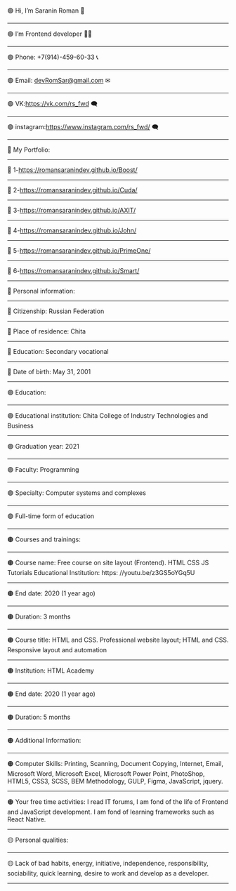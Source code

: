 🟢 Hi, I’m Saranin Roman 👋
-  - -  - -  - -  - -  - -  - -  - -  - -  - -  - -  - -  - -  - -  - -  - -  - -  - -  - -  - -  - -  - -  - -  - -  - -  - -  - -  - -  - -  - -  - -  - -  - -  - -  - -  - - 
🟢 I’m Frontend developer 👨‍💻
-  - -  - -  - -  - -  - -  - -  - -  - -  - -  - -  - -  - -  - -  - -  - -  - -  - -  - -  - -  - -  - -  - -  - -  - -  - -  - -  - -  - -  - -  - -  - -  - -  - -  - -  - - 
🟢 Phone: +7(914)-459-60-33 📞
-  - -  - -  - -  - -  - -  - -  - -  - -  - -  - -  - -  - -  - -  - -  - -  - -  - -  - -  - -  - -  - -  - -  - -  - -  - -  - -  - -  - -  - -  - -  - -  - -  - -  - -  - - 
🟢 Email: devRomSar@gmail.com ✉
-  - -  - -  - -  - -  - -  - -  - -  - -  - -  - -  - -  - -  - -  - -  - -  - -  - -  - -  - -  - -  - -  - -  - -  - -  - -  - -  - -  - -  - -  - -  - -  - -  - -  - -  - - 
🟢 VK:https://vk.com/rs_fwd 🗨
-  - -  - -  - -  - -  - -  - -  - -  - -  - -  - -  - -  - -  - -  - -  - -  - -  - -  - -  - -  - -  - -  - -  - -  - -  - -  - -  - -  - -  - -  - -  - -  - -  - -  - -  - - 
🟢 instagram:https://www.instagram.com/rs_fwd/ 🗨
-  - -  - -  - -  - -  - -  - -  - -  - -  - -  - -  - -  - -  - -  - -  - -  - -  - -  - -  - -  - -  - -  - -  - -  - -  - -  - -  - -  - -  - -  - -  - -  - -  - -  - -  - - 
🔘 My Portfolio:
-  - -  - -  - -  - -  - -  - -  - -  - -  - -  - -  - -  - -  - -  - -  - -  - -  - -  - -  - -  - -  - -  - -  - -  - -  - -  - -  - -  - -  - -  - -  - -  - -  - -  - -  - - 
🔘 1-https://romansaranindev.github.io/Boost/
-  - -  - -  - -  - -  - -  - -  - -  - -  - -  - -  - -  - -  - -  - -  - -  - -  - -  - -  - -  - -  - -  - -  - -  - -  - -  - -  - -  - -  - -  - -  - -  - -  - -  - -  - - 
🔘 2-https://romansaranindev.github.io/Cuda/
-  - -  - -  - -  - -  - -  - -  - -  - -  - -  - -  - -  - -  - -  - -  - -  - -  - -  - -  - -  - -  - -  - -  - -  - -  - -  - -  - -  - -  - -  - -  - -  - -  - -  - -  - - 
🔘 3-https://romansaranindev.github.io/AXIT/
-  - -  - -  - -  - -  - -  - -  - -  - -  - -  - -  - -  - -  - -  - -  - -  - -  - -  - -  - -  - -  - -  - -  - -  - -  - -  - -  - -  - -  - -  - -  - -  - -  - -  - -  - - 
🔘 4-https://romansaranindev.github.io/John/
-  - -  - -  - -  - -  - -  - -  - -  - -  - -  - -  - -  - -  - -  - -  - -  - -  - -  - -  - -  - -  - -  - -  - -  - -  - -  - -  - -  - -  - -  - -  - -  - -  - -  - -  - - 
🔘 5-https://romansaranindev.github.io/PrimeOne/
-  - -  - -  - -  - -  - -  - -  - -  - -  - -  - -  - -  - -  - -  - -  - -  - -  - -  - -  - -  - -  - -  - -  - -  - -  - -  - -  - -  - -  - -  - -  - -  - -  - -  - -  - - 
🔘 6-https://romansaranindev.github.io/Smart/
-  - -  - -  - -  - -  - -  - -  - -  - -  - -  - -  - -  - -  - -  - -  - -  - -  - -  - -  - -  - -  - -  - -  - -  - -  - -  - -  - -  - -  - -  - -  - -  - -  - -  - -  - - 
🔵 Personal information:
-  - -  - -  - -  - -  - -  - -  - -  - -  - -  - -  - -  - -  - -  - -  - -  - -  - -  - -  - -  - -  - -  - -  - -  - -  - -  - -  - -  - -  - -  - -  - -  - -  - -  - -  - - 
🔵 Citizenship: Russian Federation
-  - -  - -  - -  - -  - -  - -  - -  - -  - -  - -  - -  - -  - -  - -  - -  - -  - -  - -  - -  - -  - -  - -  - -  - -  - -  - -  - -  - -  - -  - -  - -  - -  - -  - -  - - 
🔵 Place of residence: Chita
-  - -  - -  - -  - -  - -  - -  - -  - -  - -  - -  - -  - -  - -  - -  - -  - -  - -  - -  - -  - -  - -  - -  - -  - -  - -  - -  - -  - -  - -  - -  - -  - -  - -  - -  - - 
🔵 Education: Secondary vocational
-  - -  - -  - -  - -  - -  - -  - -  - -  - -  - -  - -  - -  - -  - -  - -  - -  - -  - -  - -  - -  - -  - -  - -  - -  - -  - -  - -  - -  - -  - -  - -  - -  - -  - -  - - 
🔵 Date of birth: May 31, 2001
-  - -  - -  - -  - -  - -  - -  - -  - -  - -  - -  - -  - -  - -  - -  - -  - -  - -  - -  - -  - -  - -  - -  - -  - -  - -  - -  - -  - -  - -  - -  - -  - -  - -  - -  - - 
🟣 Education:
-  - -  - -  - -  - -  - -  - -  - -  - -  - -  - -  - -  - -  - -  - -  - -  - -  - -  - -  - -  - -  - -  - -  - -  - -  - -  - -  - -  - -  - -  - -  - -  - -  - -  - -  - - 
🟣 Educational institution: Chita College of Industry Technologies and Business
-  - -  - -  - -  - -  - -  - -  - -  - -  - -  - -  - -  - -  - -  - -  - -  - -  - -  - -  - -  - -  - -  - -  - -  - -  - -  - -  - -  - -  - -  - -  - -  - -  - -  - -  - - 
🟣 Graduation year: 2021
-  - -  - -  - -  - -  - -  - -  - -  - -  - -  - -  - -  - -  - -  - -  - -  - -  - -  - -  - -  - -  - -  - -  - -  - -  - -  - -  - -  - -  - -  - -  - -  - -  - -  - -  - - 
🟣 Faculty: Programming
-  - -  - -  - -  - -  - -  - -  - -  - -  - -  - -  - -  - -  - -  - -  - -  - -  - -  - -  - -  - -  - -  - -  - -  - -  - -  - -  - -  - -  - -  - -  - -  - -  - -  - -  - - 
🟣 Specialty: Computer systems and complexes
-  - -  - -  - -  - -  - -  - -  - -  - -  - -  - -  - -  - -  - -  - -  - -  - -  - -  - -  - -  - -  - -  - -  - -  - -  - -  - -  - -  - -  - -  - -  - -  - -  - -  - -  - - 
🟣 Full-time form of education
-  - -  - -  - -  - -  - -  - -  - -  - -  - -  - -  - -  - -  - -  - -  - -  - -  - -  - -  - -  - -  - -  - -  - -  - -  - -  - -  - -  - -  - -  - -  - -  - -  - -  - -  - - 
🟤 Courses and trainings:
-  - -  - -  - -  - -  - -  - -  - -  - -  - -  - -  - -  - -  - -  - -  - -  - -  - -  - -  - -  - -  - -  - -  - -  - -  - -  - -  - -  - -  - -  - -  - -  - -  - -  - -  - - 
🟤 Course name: Free course on site layout (Frontend). HTML CSS JS Tutorials Educational Institution: https: //youtu.be/z3GS5oYGq5U
-  - -  - -  - -  - -  - -  - -  - -  - -  - -  - -  - -  - -  - -  - -  - -  - -  - -  - -  - -  - -  - -  - -  - -  - -  - -  - -  - -  - -  - -  - -  - -  - -  - -  - -  - - 
🟤 End date: 2020 (1 year ago)
-  - -  - -  - -  - -  - -  - -  - -  - -  - -  - -  - -  - -  - -  - -  - -  - -  - -  - -  - -  - -  - -  - -  - -  - -  - -  - -  - -  - -  - -  - -  - -  - -  - -  - -  - - 
🟤 Duration: 3 months
-  - -  - -  - -  - -  - -  - -  - -  - -  - -  - -  - -  - -  - -  - -  - -  - -  - -  - -  - -  - -  - -  - -  - -  - -  - -  - -  - -  - -  - -  - -  - -  - -  - -  - -  - - 
🟤 Course title: HTML and CSS. Professional website layout; HTML and CSS. Responsive layout and automation
-  - -  - -  - -  - -  - -  - -  - -  - -  - -  - -  - -  - -  - -  - -  - -  - -  - -  - -  - -  - -  - -  - -  - -  - -  - -  - -  - -  - -  - -  - -  - -  - -  - -  - -  - - 
🟤 Institution: HTML Academy
-  - -  - -  - -  - -  - -  - -  - -  - -  - -  - -  - -  - -  - -  - -  - -  - -  - -  - -  - -  - -  - -  - -  - -  - -  - -  - -  - -  - -  - -  - -  - -  - -  - -  - -  - - 
🟤 End date: 2020 (1 year ago)
-  - -  - -  - -  - -  - -  - -  - -  - -  - -  - -  - -  - -  - -  - -  - -  - -  - -  - -  - -  - -  - -  - -  - -  - -  - -  - -  - -  - -  - -  - -  - -  - -  - -  - -  - - 
🟤 Duration: 5 months
-  - -  - -  - -  - -  - -  - -  - -  - -  - -  - -  - -  - -  - -  - -  - -  - -  - -  - -  - -  - -  - -  - -  - -  - -  - -  - -  - -  - -  - -  - -  - -  - -  - -  - -  - - 
🟠 Additional Information:
-  - -  - -  - -  - -  - -  - -  - -  - -  - -  - -  - -  - -  - -  - -  - -  - -  - -  - -  - -  - -  - -  - -  - -  - -  - -  - -  - -  - -  - -  - -  - -  - -  - -  - -  - - 
🟠 Computer Skills: Printing, Scanning, Document Copying, Internet, Email, Microsoft Word, Microsoft Excel, Microsoft Power Point, PhotoShop, HTML5, CSS3, SCSS, BEM Methodology, GULP, Figma, JavaScript, jquery.
-  - -  - -  - -  - -  - -  - -  - -  - -  - -  - -  - -  - -  - -  - -  - -  - -  - -  - -  - -  - -  - -  - -  - -  - -  - -  - -  - -  - -  - -  - -  - -  - -  - -  - -  - - 
🟠 Your free time activities: I read IT forums, I am fond of the life of Frontend and JavaScript development. I am fond of learning frameworks such as React Native.
-  - -  - -  - -  - -  - -  - -  - -  - -  - -  - -  - -  - -  - -  - -  - -  - -  - -  - -  - -  - -  - -  - -  - -  - -  - -  - -  - -  - -  - -  - -  - -  - -  - -  - -  - - 
🟡 Personal qualities:
-  - -  - -  - -  - -  - -  - -  - -  - -  - -  - -  - -  - -  - -  - -  - -  - -  - -  - -  - -  - -  - -  - -  - -  - -  - -  - -  - -  - -  - -  - -  - -  - -  - -  - -  - - 
🟡 Lack of bad habits, energy, initiative, independence, responsibility, sociability, quick learning, desire to work and develop as a developer.
-  - -  - -  - -  - -  - -  - -  - -  - -  - -  - -  - -  - -  - -  - -  - -  - -  - -  - -  - -  - -  - -  - -  - -  - -  - -  - -  - -  - -  - -  - -  - -  - -  - -  - -  - - 
